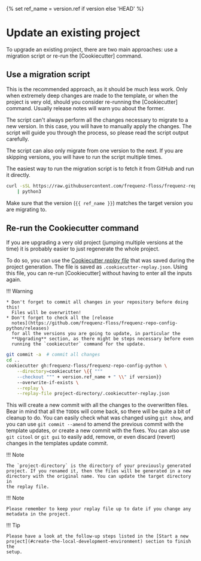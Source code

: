 {% set ref_name = version.ref if version else 'HEAD' %}
# Update an existing project

To upgrade an existing project, there are two main approaches: use a migration
script or re-run the [Cookiecutter] command.

## Use a migration script

This is the recommended approach, as it should be much less work. Only when
extremely deep changes are made to the template, or when the project is very
old, should you consider re-running the [Cookiecutter] command. Usually release
notes will warn you about the former.

The script can't always perform all the changes necessary to migrate to a new
version. In this case, you will have to manually apply the changes. The script
will guide you through the process, so please read the script output carefully.

The script can also only migrate from one version to the next. If you are
skipping versions, you will have to run the script multiple times.

The easiest way to run the migration script is to fetch it from GitHub and run
it directly.

```sh
curl -sSL https://raw.githubusercontent.com/frequenz-floss/frequenz-repo-config-python/{{ ref_name }}/cookiecutter/migrate.py \
	| python3
```

Make sure that the version (`{{ ref_name }}`) matches the
target version you are migrating to.

## Re-run the Cookiecutter command

If you are upgrading a very old project (jumping multiple versions at the time)
it is probably easier to just regenerate the whole project.

To do so, you can use the [Cookiecutter *replay
file*](https://cookiecutter.readthedocs.io/en/stable/advanced/replay.html) that
was saved during the project generation. The file is saved as
`.cookiecutter-replay.json`. Using this file, you can re-run [Cookiecutter]
without having to enter all the inputs again.

!!! Warning

    * Don't forget to commit all changes in your repository before doing this!
      Files will be overwritten!
    * Don't forget to check all the [release
      notes](https://github.com/frequenz-floss/frequenz-repo-config-python/releases)
      for all the versions you are going to update, in particular the
      **Upgrading** section, as there might be steps necessary before even
      running the `cookiecutter` command for the update.

```sh
git commit -a  # commit all changes
cd ..
cookiecutter gh:frequenz-floss/frequenz-repo-config-python \
    --directory=cookiecutter \{{ """
    --checkout """ + version.ref_name + " \\" if version}}
    --overwrite-if-exists \
    --replay \
    --replay-file project-directory/.cookiecutter-replay.json
```

This will create a new commit with all the changes to the overwritten files.
Bear in mind that all the `TODO`s will come back, so there will be quite a bit
of cleanup to do. You can easily check what was changed using `git show`, and
you can use `git commit --amend` to amend the previous commit with the template
updates, or create a new commit with the fixes. You can also use `git citool`
or `git gui` to easily add, remove, or even discard (revert) changes in the
templates update commit.

!!! Note

    The `project-directory` is the directory of your previously generated
    project. If you renamed it, then the files will be generated in a new
    directory with the original name. You can update the target directory in
    the replay file.

!!! Note

    Please remember to keep your replay file up to date if you change any
    metadata in the project.

!!! Tip

    Please have a look at the follow-up steps listed in the [Start a new
    project](#create-the-local-development-environment) section to finish the
    setup.
